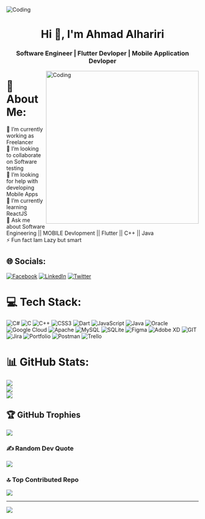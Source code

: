 
<img  alt="Coding" src="https://th.bing.com/th/id/R.32b6c73bf485851ea0269dbd6cc76138?rik=yoVaXH%2bdEm%2bg7w&pid=ImgRaw&r=0"/>

<h1 align = "center">Hi 🥷, I'm Ahmad Alhariri</h1>
<h3 align = "center">Software Engineer | Flutter Devloper | Mobile Application Devloper</h3>

<img align="right" alt="Coding" width="400" src="https://th.bing.com/th/id/R.32b6c73bf485851ea0269dbd6cc76138?rik=yoVaXH%2bdEm%2bg7w&pid=ImgRaw&r=0"/>


# 💫 About Me:
🔭 I’m currently working as Freelancer<br>👯 I’m looking to collaborate on Software testing<br>🤝 I’m looking for help with developing Mobile Apps <br>🌱 I’m currently learning ReactJS <br>💬 Ask me about Software Engineering || MOBILE Devlopment || Flutter || C++ || Java  <br>⚡ Fun fact Iam Lazy but smart


## 🌐 Socials:
[![Facebook](https://img.shields.io/badge/Facebook-%231877F2.svg?logo=Facebook&logoColor=white)](https://facebook.com/https://www.facebook.com/ahmad.alhariri.56027) [![LinkedIn](https://img.shields.io/badge/LinkedIn-%230077B5.svg?logo=linkedin&logoColor=white)](https://linkedin.com/in/https://www.linkedin.com/in/ahmadhariri) [![Twitter](https://img.shields.io/badge/Twitter-%231DA1F2.svg?logo=Twitter&logoColor=white)](https://twitter.com/https://twitter.com/AhmadAl45892861) 

# 💻 Tech Stack:
![C#](https://img.shields.io/badge/c%23-%23239120.svg?style=for-the-badge&logo=c-sharp&logoColor=white) ![C](https://img.shields.io/badge/c-%2300599C.svg?style=for-the-badge&logo=c&logoColor=white) ![C++](https://img.shields.io/badge/c++-%2300599C.svg?style=for-the-badge&logo=c%2B%2B&logoColor=white) ![CSS3](https://img.shields.io/badge/css3-%231572B6.svg?style=for-the-badge&logo=css3&logoColor=white) ![Dart](https://img.shields.io/badge/dart-%230175C2.svg?style=for-the-badge&logo=dart&logoColor=white) ![JavaScript](https://img.shields.io/badge/javascript-%23323330.svg?style=for-the-badge&logo=javascript&logoColor=%23F7DF1E) ![Java](https://img.shields.io/badge/java-%23ED8B00.svg?style=for-the-badge&logo=java&logoColor=white) ![Oracle](https://img.shields.io/badge/Oracle-F80000?style=for-the-badge&logo=oracle&logoColor=white) ![Google Cloud](https://img.shields.io/badge/Google%20Cloud-%234285F4.svg?style=for-the-badge&logo=google-cloud&logoColor=white) ![Apache](https://img.shields.io/badge/apache-%23D42029.svg?style=for-the-badge&logo=apache&logoColor=white) ![MySQL](https://img.shields.io/badge/mysql-%2300f.svg?style=for-the-badge&logo=mysql&logoColor=white) ![SQLite](https://img.shields.io/badge/sqlite-%2307405e.svg?style=for-the-badge&logo=sqlite&logoColor=white) 	![Figma](https://img.shields.io/badge/figma-%23F24E1E.svg?style=for-the-badge&logo=figma&logoColor=white) ![Adobe XD](https://img.shields.io/badge/Adobe%20XD-470137?style=for-the-badge&logo=Adobe%20XD&logoColor=#FF61F6) ![GIT](https://img.shields.io/badge/Git-fc6d26?style=for-the-badge&logo=git&logoColor=white) ![Jira](https://img.shields.io/badge/jira-%230A0FFF.svg?style=for-the-badge&logo=jira&logoColor=white) ![Portfolio](https://img.shields.io/badge/Portfolio-%23000000.svg?style=for-the-badge&logo=firefox&logoColor=#FF7139) ![Postman](https://img.shields.io/badge/Postman-FF6C37?style=for-the-badge&logo=postman&logoColor=white) ![Trello](https://img.shields.io/badge/Trello-%23026AA7.svg?style=for-the-badge&logo=Trello&logoColor=white)
# 📊 GitHub Stats:
![](https://github-readme-stats.vercel.app/api?username=0Ahmad0&theme=dark&hide_border=false&include_all_commits=false&count_private=false)<br/>
![](https://github-readme-streak-stats.herokuapp.com/?user=0Ahmad0&theme=dark&hide_border=false)<br/>
![](https://github-readme-stats.vercel.app/api/top-langs/?username=0Ahmad0&theme=dark&hide_border=false&include_all_commits=false&count_private=false&layout=compact)

## 🏆 GitHub Trophies
![](https://github-profile-trophy.vercel.app/?username=0Ahmad0&theme=radical&no-frame=false&no-bg=true&margin-w=4)

### ✍️ Random Dev Quote
![](https://quotes-github-readme.vercel.app/api?type=horizontal&theme=radical)

### 🔝 Top Contributed Repo
![](https://github-contributor-stats.vercel.app/api?username=0Ahmad0&limit=5&theme=dracula&combine_all_yearly_contributions=true)

---
[![](https://visitcount.itsvg.in/api?id=0Ahmad0&icon=2&color=6)](https://visitcount.itsvg.in)

<!-- Proudly created with GPRM ( https://gprm.itsvg.in ) -->
